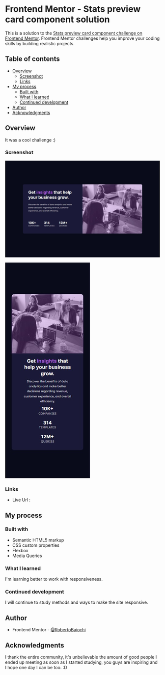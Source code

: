 # Frontend Mentor - Stats preview card component solution

This is a solution to the [Stats preview card component challenge on Frontend Mentor](https://www.frontendmentor.io/challenges/stats-preview-card-component-8JqbgoU62). Frontend Mentor challenges help you improve your coding skills by building realistic projects. 

## Table of contents

- [Overview](#overview)
  - [Screenshot](#screenshot)
  - [Links](#links)
- [My process](#my-process)
  - [Built with](#built-with)
  - [What I learned](#what-i-learned)
  - [Continued development](#continued-development)
- [Author](#author)
- [Acknowledgments](#acknowledgments)


## Overview
 It was a cool challenge :)

### Screenshot

![](./desktop.png)

![](./mobile.png)


### Links

- Live Url :

## My process

### Built with

- Semantic HTML5 markup
- CSS custom properties
- Flexbox
- Media Queries


### What I learned

I'm learning better to work with responsiveness.

### Continued development

I will continue to study methods and ways to make the site responsive.

## Author

- Frontend Mentor - [@RobertoBaiochi](https://www.frontendmentor.io/profile/RobertoBaiochi)

## Acknowledgments

I thank the entire community, it's unbelievable the amount of good people I ended up meeting as soon as I started studying, you guys are inspiring and I hope one day I can be too. :D
